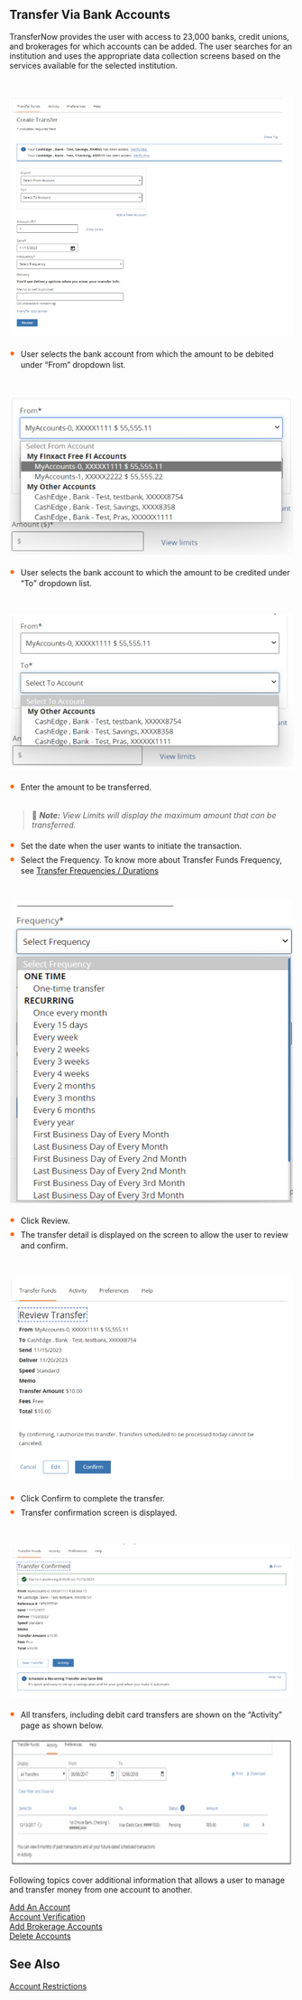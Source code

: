 ## Transfer Via Bank Accounts 

TransferNow provides the user with access to 23,000 banks, credit unions, and brokerages for which accounts can be added. The user searches for an institution and uses the appropriate data collection screens based on the services available for the selected institution. 

&nbsp;


<center>

![Image](../../assets/images/Transfer-via-bank-accounts-create-transfer.png) <br />


</center>

<div class="card-body">
<ul>
<li>User selects the bank account from which the amount to be debited under “From” dropdown list.</li>
</ul>
</div>


&nbsp;


<center>

![Image](../../assets/images/Transfer-via-bank-accounts-2.png) <br />


</center>

<div class="card-body">
<ul>
<li>User selects the bank account to which the amount to be credited under “To” dropdown list. </li>
</ul>
</div>


&nbsp;

<center>

![Image](../../assets/images/Transfer-via-bank-accounts-3.png) <br />


</center>

<div class="card-body">
<ul>
<li>Enter the amount to be transferred.</li></br>
</ul>
</div>

<!-- theme: info -->

> :memo: _**Note:** View Limits will display the maximum amount that can be transferred._

<div class="card-body">
<ul>
<li>Set the date when the user wants to initiate the transaction.</li>

<li>Select the Frequency. To know more about Transfer Funds Frequency, see <a href="docs/transfer-durations.md">Transfer Frequencies / Durations</a></li>

</ul>
</div>



&nbsp;

<center>

![Image](../../assets/images/Transfer-via-bank-accounts-4.png) <br />


</center>

<div class="card-body">
<ul>
<li>Click Review. </li>

<li>The transfer detail is displayed on the screen to allow the user to review and confirm. </li>

</ul>
</div>

&nbsp;

<center>

![Image](../../assets/images/Transfer-via-bank-accounts-5.png) <br />


</center>

<div class="card-body">
<ul>
<li>Click Confirm to complete the transfer. </li>

<li>Transfer confirmation screen is displayed.</li>

</ul>
</div>

&nbsp;

<center>

![Image](../../assets/images/Transfer-via-bank-accounts-6.png) <br />


</center>

<div class="card-body">
<ul>
<li>All transfers, including debit card transfers are shown on the “Activity” page as shown below. </li>
</ul>
</div>


<center>

![Image](../../assets/images/Tranfer-via-bankaccounts-activity.png) <br />


</center>

Following topics cover additional information that allows a user to manage and transfer money from one account to another. 


[Add An Account](?path=docs/transfer-via-bank-accounts/add-an-Account.md)   
[Account Verification](?path=docs/transfer-via-bank-accounts/account_verification.md)      
[Add Brokerage Accounts ](?path=docs/transfer-via-bank-accounts/add_brokerage.md)   
[Delete Accounts ](?path=docs/transfer-via-bank-accounts/delete_accounts.md)   


## See Also

[Account Restrictions](?path=docs/transfer-via-bank-accounts/accounts-restrictions.md)









<style>
    .card-body ul {
        list-style: none;
        padding-left: 20px;
    }
    .card-body ul li::before {
        content: "\2022";
        font-size: 1.5em;
        color: #f60;
        display: inline-block;
        width: 1em;
        margin-left: -1em;
    }
</style>